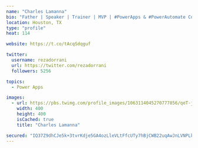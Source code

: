 ```yaml
---
name: "Charles Lamanna"
bio: "Father | Speaker | Trainer | MVP | #PowerApps & #PowerAutomate Community Super User | YouTuber Right-pointing triangle http://youtube.com/c/rezadorrani | Learn - Share - Clockwise rightwards and leftwards open circle arrows"
location: Houston, TX
type: "profile"
heat: 114

website: https://t.co/tAcqSdqguf

twitter:
  username: rezadorrani
  url: https://twitter.com/rezadorrani
  followers: 5256

topics:
  - Power Apps

images:
  - url: https://pbs.twimg.com/profile_images/1063114045270777856/qeT-jpWr_400x400.jpg
    width: 400
    height: 400
    isCached: true
    title: "Charles Lamanna"

secured: "IQ37Z9dhCJe5k+3tvrKdje5GA4ozLleVLtFfcUTy7hBjCWB22uqAwJnLVNPLkLEao5jSMZZiiviDTBogoBzHdfJWNuLqw9ia0IolMVGWqW0P5yvRnltRbHfKiJlXLWPSRH5CdqQO28JOCdXVjIQs2kWH4UCtDuSxdDqZChN9EE4KNTwukJ9mnVtJ3A/DHpozikrw0/97rjiBc6MO8jLusCzDJQR62P1ILigyBdDl/rzkSxAIwOoS3DUnhF1Xpma3KYYNPxN9zdKVxzhYIJ04VQ3KP4NJq6joYe+04WrkOiiSp7R67sL1huOx8omtE1V6GVnpz5gzrJ3zXe4YwYSVy00CSpgsIh3eUAfQaRppgScp4aGMAkqUN/wJrlUnkrtLkQPqxTYyGWoRjYM+hahYB5Tx/swgkZl2JqxCZb0bplo=;SmZ4X3l2Zs89Bir2PQSi3w=="
---
```


